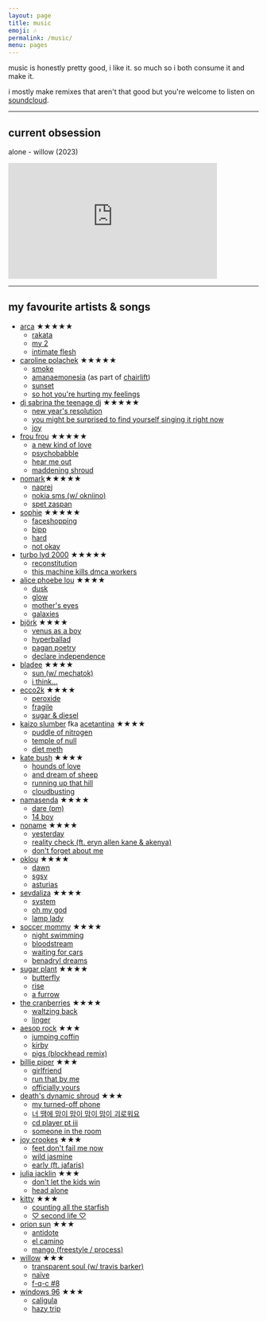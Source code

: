 ```yaml
---
layout: page
title: music
emoji: 🎶
permalink: /music/
menu: pages
---
```

music is honestly pretty good, i like it. so much so i both consume it and make it.

i mostly make remixes that aren't that good but you're welcome to listen on [soundcloud](https://soundcloud.com/djfoopythedog/tracks).

---

## current obsession
alone - willow (2023)

<iframe width="420" height="233" src="https://www.youtube.com/embed/Jk0JQt4jCaI" title="YouTube video player" frameborder="0" allow="accelerometer; autoplay; clipboard-write; encrypted-media; gyroscope; picture-in-picture" allowfullscreen></iframe>

---

## my favourite artists & songs

* [arca](https://arca1000000.com/) <span class="review-stars">★★★★★</span>
    * [rakata](https://www.youtube.com/watch?v=ykY6st2vw8A)
    * [my 2](https://www.youtube.com/watch?v=NZXB5H1SeVA)
    * [intimate flesh](https://www.youtube.com/watch?v=iymgsxaR0HI)
* [caroline polachek](https://www.carolinepolachek.com/) <span class="review-stars">★★★★★</span>
  * [smoke](https://www.youtube.com/watch?v=pmxqAjh3WIY)
  * [amanaemonesia](https://www.youtube.com/watch?v=98XRKr19jIE) (as part of [chairlift](https://en.wikipedia.org/wiki/Chairlift_(band)))
  * [sunset](https://www.youtube.com/watch?v=-YBP-D6vQIA)
  * [so hot you're hurting my feelings](https://www.youtube.com/watch?v=sn3cHUtNZKo)
* [dj sabrina the teenage dj](https://djsabrinatheteenagedj.bandcamp.com/) <span class="review-stars">★★★★★</span>
    * [new year's resolution](https://www.youtube.com/watch?v=puIdOaOWHg0)
    * [you might be surprised to find yourself singing it right now](https://www.youtube.com/watch?v=AdZZVY0kWIs)
    * [joy](https://www.youtube.com/watch?v=ee7owxacWbI)
* [frou frou](https://en.wikipedia.org/wiki/Frou_Frou_(band)) <span class="review-stars">★★★★★</span>
    * [a new kind of love](https://www.youtube.com/watch?v=vWwIBemUwOI)
    * [psychobabble](https://www.youtube.com/watch?v=B5bul5HwCQY)
    * [hear me out](https://www.youtube.com/watch?v=tw0wLOOGerc)
    * [maddening shroud](https://www.youtube.com/watch?v=XLo_Fq4xpvs)
* [nomark](https://aseben.wtf/)<span class="review-stars">★★★★★</span>
    * [naprej](https://www.youtube.com/watch?v=Mt74zmiwiLw)
    * [nokia sms (w/ okniino)](https://www.youtube.com/watch?v=Gb3kjI91w1M)
    * [spet zaspan](https://www.youtube.com/watch?v=Z6x20svUgVs)
* [sophie](http://msmsmsm.com/) <span class="review-stars">★★★★★</span>
    * [faceshopping](https://www.youtube.com/watch?v=lZ6ppVyWgCI)
    * [bipp](https://www.youtube.com/watch?v=MVc3Z-bG6Eo)
    * [hard](https://www.youtube.com/watch?v=V8fwWZD159k)
    * [not okay](https://www.youtube.com/watch?v=nOuFlKBb9Y0)
* [turbo lyd 2000](https://soundcloud.com/xtremelydtime2020) <span class="review-stars">★★★★★</span>
    * [reconstitution](https://soundcloud.com/xtremelydtime2020/reconstitution)
    * [this machine kills dmca workers](https://soundcloud.com/xtremelydtime2020/this-machine-kills-dmca-workers-bladee-sematary-dj-billybool-suicideboys-fka-twigs-remix)
* [alice phoebe lou](https://www.alicephoebelou.com/) <span class="review-stars">★★★★</span>
    * [dusk](https://www.youtube.com/watch?v=5v4yK2Ae9Sw)
    * [glow](https://www.youtube.com/watch?v=UGHp9QLCjGk)
    * [mother's eyes](https://www.youtube.com/watch?v=_WYEh48NGMY)
    * [galaxies](https://www.youtube.com/watch?v=KvYEsfVZxnI)
* [björk](https://bjork.com/) <span class="review-stars">★★★★</span>
    * [venus as a boy](https://www.youtube.com/watch?v=7Z5aPaDwAkU)
    * [hyperballad](https://www.youtube.com/watch?v=6CSiU0j_lFA)
    * [pagan poetry](https://www.youtube.com/watch?v=-OBD-al0cIM)
    * [declare independence](https://www.youtube.com/watch?v=4P5xSntVWQE)
* [bladee](https://bladee.bandcamp.com/) <span class="review-stars">★★★★</span>
    * [sun (w/ mechatok)](https://www.youtube.com/watch?v=b48SVgtriGs)
    * [i think...](https://www.youtube.com/watch?v=oGPA9k86UcE)
* [ecco2k](https://e-ec.co/) <span class="review-stars">★★★★</span>
    * [peroxide](https://www.youtube.com/watch?v=jfx106XZsN0)
    * [fragile](https://www.youtube.com/watch?v=fP7GD3F1euw)
    * [sugar & diesel](https://www.youtube.com/watch?v=jtlEQh27tgI)
* [kaizo slumber](https://kaizoslumber.xyz/) fka [acetantina](https://www.last.fm/music/Acetantina) <span class="review-stars">★★★★</span>
    * [puddle of nitrogen](https://www.youtube.com/watch?v=ltjlSrt2840)
    * [temple of null](https://www.youtube.com/watch?v=3Sxk9Xd6m6M)
    * [diet meth](https://www.youtube.com/watch?v=YfW20GhC1Ic)
* [kate bush](https://www.katebush.com/) <span class="review-stars">★★★★</span>
    * [hounds of love](https://www.youtube.com/watch?v=VerK4zwMRQw)
    * [and dream of sheep](https://www.youtube.com/watch?v=vfOyJZUU7e8)
    * [running up that hill](https://www.youtube.com/watch?v=wp43OdtAAkM)
    * [cloudbusting](https://www.youtube.com/watch?v=pllRW9wETzw)
* [namasenda](https://namasenda.com/) <span class="review-stars">★★★★</span>
    * [dare (pm)](https://www.youtube.com/watch?v=n3Buiq4oBnI)
    * [14 boy](https://www.youtube.com/watch?v=htUc7-gRKD0)
* [noname](https://nonameraps.bandcamp.com/) <span class="review-stars">★★★★</span>
    * [yesterday](https://www.youtube.com/watch?v=7V_cPcftcuA)
    * [reality check (ft. eryn allen kane & akenya)](https://www.youtube.com/watch?v=ZbC8NgMFOeg)
    * [don't forget about me](https://www.youtube.com/watch?v=Fnh5SbscAcE)
* [oklou](https://oklou.com/) <span class="review-stars">★★★★</span>
    * [dawn](https://www.youtube.com/watch?v=N7oLYNyc5tQ)
    * [sgsy](https://www.youtube.com/watch?v=bYbeMed76yc)
    * [asturias](https://www.youtube.com/watch?v=F70fptr5_t0)
* [sevdaliza](https://sevdaliza.com/) <span class="review-stars">★★★★</span>
    * [system](https://www.youtube.com/watch?v=o59eEl-58SM)
    * [oh my god](https://www.youtube.com/watch?v=COx7NEy09t8)
    * [lamp lady](https://www.youtube.com/watch?v=fqtMLnucPcI)
* [soccer mommy](https://soccermommyband.com/) <span class="review-stars">★★★★</span>
    * [night swimming](https://www.youtube.com/watch?v=IUxgkYyFjDo)
    * [bloodstream](https://www.youtube.com/watch?v=K8-J8V8cwTU)
    * [waiting for cars](https://www.youtube.com/watch?v=buneA1Pt-yA)
    * [benadryl dreams](https://www.youtube.com/watch?v=ujB9LEdOGzQ)
* [sugar plant](http://www.246.ne.jp/~sugapla/Eframe.html) <span class="review-stars">★★★★</span>
    * [butterfly](https://www.youtube.com/watch?v=5uXoyjWA6B0)
    * [rise](https://www.youtube.com/watch?v=sXaP6mzUlXA)
    * [a furrow](https://www.youtube.com/watch?v=2jVoFdjn5_c)
* [the cranberries](https://cranberries.com/) <span class="review-stars">★★★★</span>
    * [waltzing back](https://www.youtube.com/watch?v=4S7vvmWWSXE)
    * [linger](https://www.youtube.com/watch?v=G6Kspj3OO0s)
* [aesop rock](https://aesoprock.com/) <span class="review-stars">★★★</span>
    * [jumping coffin](https://www.youtube.com/watch?v=04JfAt0Oa-Y)
    * [kirby](https://www.youtube.com/watch?v=7T_KKiQiolk)
    * [pigs (blockhead remix)](https://www.youtube.com/watch?v=6BG82U4iqZk)
* [billie piper](https://www.billiepiperofficial.com/) <span class="review-stars">★★★</span>
    * [girlfriend](https://www.youtube.com/watch?v=YECHW8BxqNg)
    * [run that by me](https://www.youtube.com/watch?v=fY3oA96Dmr0)
    * [officially yours](https://www.youtube.com/watch?v=r-yenD9-t1U)
* [death's dynamic shroud](https://deathsdynamicshroud.bandcamp.com/) <span class="review-stars">★★★</span>
    * [my turned-off phone](https://www.youtube.com/watch?v=sU1poMHMBWA)
    * [너 땜에 맘이 맘이 맘이 맘이 괴로워요](https://www.youtube.com/watch?v=2dmiIE7qdAA)
    * [cd player pt iii](https://www.youtube.com/watch?v=pbRa6O-MG8s)
    * [someone in the room](https://www.youtube.com/watch?v=MlVtI5kIiiU)
* [joy crookes](https://www.joycrookes.com/) <span class="review-stars">★★★</span>
    * [feet don't fail me now](https://www.youtube.com/watch?v=xLFCcnYSCyE)
    * [wild jasmine](https://www.youtube.com/watch?v=uNnzgJdl6wU)
    * [early (ft. jafaris)](https://www.youtube.com/watch?v=fxFYc1P2W2I)
* [julia jacklin](https://www.juliajacklin.com/) <span class="review-stars">★★★</span>
    * [don't let the kids win](https://www.youtube.com/watch?v=H8-sRdRHU3o)
    * [head alone](https://www.youtube.com/watch?v=0Z3IJT3Ke0Y)
* [kitty](https://kitty.bandcamp.com/) <span class="review-stars">★★★</span>
    * [counting all the starfish](https://www.youtube.com/watch?v=ajJpt7KUAC0)
    * [♡ second life ♡](https://www.youtube.com/watch?v=yHxkY5x4QMY)
* [orion sun](https://www.orionsun.space/) <span class="review-stars">★★★</span>
    * [antidote](https://www.youtube.com/watch?v=8SOdHa-I8gI)
    * [el camino](https://www.youtube.com/watch?v=ifVQzMkcxDk)
    * [mango (freestyle / process)](https://www.youtube.com/watch?v=tZdGe54zv-g)
* [willow](https://willowsmith.com/) <span class="review-stars">★★★</span>
    * [transparent soul (w/ travis barker)](https://www.youtube.com/watch?v=eG9KzyVO638)
    * [naïve](https://www.youtube.com/watch?v=IT7Vlk9k0Rk)
    * [f-q-c #8](https://www.youtube.com/watch?v=7-Io7dqNSnw)
* [windows 96](https://windows-96.bandcamp.com/) <span class="review-stars">★★★</span>
    * [caligula](https://www.youtube.com/watch?v=q7v9zazGZ9Q)
    * [hazy trip](https://www.youtube.com/watch?v=sxCs0pyaiKQ)